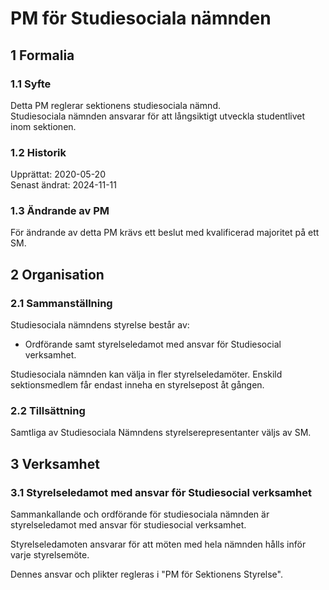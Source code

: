 # PM för Studiesociala nämnden

## 1 Formalia

### 1.1 Syfte

Detta PM reglerar sektionens studiesociala nämnd.  
Studiesociala nämnden ansvarar för att långsiktigt utveckla studentlivet inom sektionen.

### 1.2 Historik

Upprättat: 2020-05-20  
Senast ändrat: 2024-11-11

### 1.3 Ändrande av PM

För ändrande av detta PM krävs ett beslut med kvalificerad majoritet på ett SM. 

## 2 Organisation

### 2.1 Sammanställning

Studiesociala nämndens styrelse består av:  

- Ordförande samt styrelseledamot med ansvar för Studiesocial verksamhet.    

Studiesociala nämnden kan välja in fler styrelseledamöter.
Enskild sektionsmedlem får endast inneha en styrelsepost åt gången.  

### 2.2 Tillsättning

Samtliga av Studiesociala Nämndens styrelserepresentanter väljs av SM.  

## 3 Verksamhet

### 3.1 Styrelseledamot med ansvar för Studiesocial verksamhet

Sammankallande och ordförande för studiesociala nämnden är styrelseledamot med ansvar för studiesocial verksamhet.  

Styrelseledamoten ansvarar för att möten med hela nämnden hålls inför varje styrelsemöte.  

Dennes ansvar och plikter regleras i "PM för Sektionens Styrelse".  
